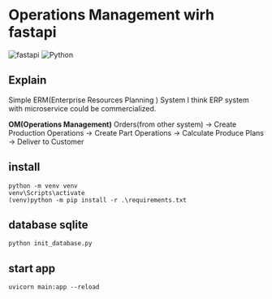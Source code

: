 # Operations Management wirh fastapi

![fastapi](https://img.shields.io/badge/fastapi-0.105-green)
![Python](https://img.shields.io/badge/Python-3.9.13-blue)



## Explain
Simple ERM(Enterprise Resources Planning ) System
I think ERP system with microservice could be commercialized.

**OM(Operations Management)**
Orders(from other system) -> Create Production Operations -> Create Part Operations
-> Calculate Produce Plans -> Deliver to Customer

## install
```
python -m venv venv
venv\Scripts\activate
(venv)python -m pip install -r .\requirements.txt
```

## database sqlite
```
python init_database.py
```

## start app
```
uvicorn main:app --reload
```